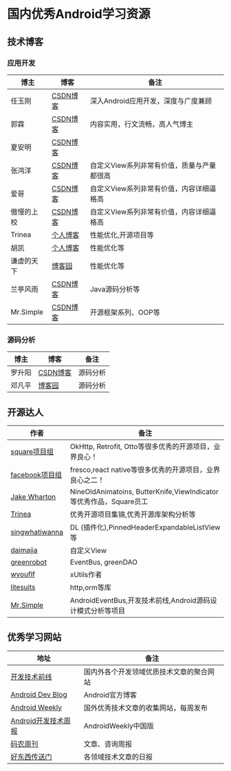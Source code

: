 # 国内优秀Android学习资源

## 技术博客

### 应用开发

|   博主  |         博客       |    备注   |
|-------- |------------------|----------|
|   任玉刚  |   [CSDN博客](http://blog.csdn.net/singwhatiwanna/)  |  深入Android应用开发，深度与广度兼顾   |
|   郭霖  |   [CSDN博客](http://blog.csdn.net/guolin_blog/)  | 内容实用，行文流畅，高人气博主   |
|   夏安明  |   [CSDN博客](http://blog.csdn.net/xiaanming/)  |      
|   张鸿洋  |   [CSDN博客](http://blog.csdn.net/lmj623565791/)  | 自定义View系列非常有价值，质量与产量都很高 | 
|   爱哥  |   [CSDN博客](http://blog.csdn.net/aigestudio/)  | 自定义View系列非常有价值，内容详细逼格高 | 
|   傲慢的上校  |   [CSDN博客](http://blog.csdn.net/lilu_leo/)  | 自定义View系列非常有价值，内容详细逼格高 | 
|   Trinea  |   [个人博客](http://www.trinea.cn/)  | 性能优化,开源项目等 | 
|   胡凯  |   [个人博客](http://hukai.me/)  | 性能优化等 |
|   谦虚的天下 | [博客园](http://www.cnblogs.com/qianxudetianxia/)  | 性能优化等 |
|  兰亭风雨  | [CSDN博客](http://blog.csdn.net/ns_code)  | Java源码分析等 | 
|  Mr.Simple  | [CSDN博客](http://blog.csdn.net/bboyfeiyu)  | 开源框架系列、OOP等 | 


### 源码分析
|   博主  |         博客       |    备注   |
|-------- |------------------|----------|
|   罗升阳  |   [CSDN博客](http://blog.csdn.net/luoshengyang/)  |    源码分析   |
|   邓凡平  |   [博客园](http://www.cnblogs.com/innost/)  |    源码分析   |


## 开源达人
|   作者  |       备注   |
|-------- |----------|
|   [square项目组](https://github.com/square)  |  OkHttp, Retrofit, Otto等很多优秀的开源项目，业界良心！  |
|   [facebook项目组](https://github.com/facebook)  | fresco,react native等很多优秀的开源项目，业界良心之二！  |
|   [Jake Wharton](https://github.com/jakewharton)  | NineOldAnimatoins, ButterKnife,ViewIndicator等优秀作品，Square员工 |
|   [Trinea](https://github.com/trinea)  | 优秀开源项目集锦,优秀开源库架构分析等  |
|   [singwhatiwanna](https://github.com/singwhatiwanna)  | DL (插件化),PinnedHeaderExpandableListView等  |
|   [daimajia](https://github.com/daimajia)  | 自定义View  |
|   [greenrobot](https://github.com/greenrobot)  | EventBus, greenDAO |
|   [wyouflf](https://github.com/wyouflf)  |  xUtils作者 |
|   [litesuits](https://github.com/litesuits)  |  http,orm等库 |
|   [Mr.Simple](https://github.com/bboyfeiyu)  |  AndroidEventBus,开发技术前线,Android源码设计模式分析等项目 |

## 优秀学习网站
|   地址  |       备注   |
|-------- |----------|
|   [开发技术前线](http://devtf.cn) |  国内外各个开发领域优质技术文章的聚合网站  |
|   [Android Dev Blog](http://android-developers.blogspot.com/) |  Android官方博客 |
|   [Android Weekly](http://androidweekly.net) |  国外优秀技术文章的收集网站，每周发布  |
|   [Android开发技术周报](http://androidweekly.cn) |  AndroidWeekly中国版  |
|   [码农周刊](http://weekly.manong.io/) |  文章、咨询周报  |
|   [好东西传送门](http://memect.com/) |  各领域技术文章的日报  |

